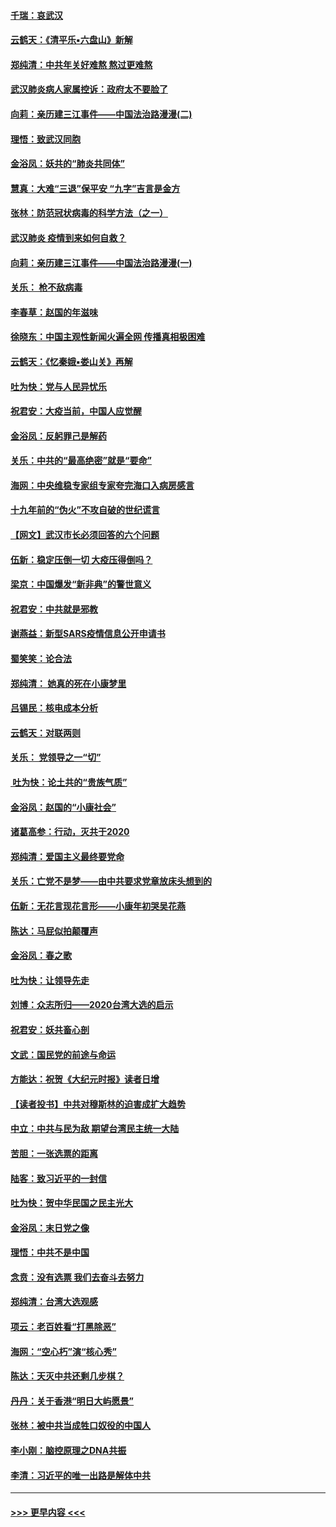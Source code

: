 #### [千瑞：哀武汉](../pages/nsc993/n11833647.md?t=01311533) 
#### [云鹤天：《清平乐▪六盘山》新解](../pages/nsc993/n11833611.md?t=01311533) 
#### [郑纯清：中共年关好难熬 熬过更难熬](../pages/nsc993/n11833489.md?t=01311533) 
#### [武汉肺炎病人家属控诉：政府太不要脸了](../pages/nsc993/n11833205.md?t=01311533) 
#### [向莉：亲历建三江事件——中国法治路漫漫(二)](../pages/nsc993/n11829102.md?t=01311533) 
#### [理悟：致武汉同胞](../pages/nsc993/n11831522.md?t=01311533) 
#### [金浴凤：妖共的“肺炎共同体”](../pages/nsc993/n11829448.md?t=01311533) 
#### [慧真：大难“三退”保平安 “九字”吉言是金方](../pages/nsc993/n11829501.md?t=01311533) 
#### [张林：防范冠状病毒的科学方法（之一）](../pages/nsc993/n11828618.md?t=01311533) 
#### [武汉肺炎 疫情到来如何自救？](../pages/nsc993/n11827632.md?t=01311533) 
#### [向莉：亲历建三江事件——中国法治路漫漫(一)](../pages/nsc993/n11827190.md?t=01311533) 
#### [关乐： 枪不敌病毒](../pages/nsc993/n11826746.md?t=01311533) 
#### [李春草：赵国的年滋味](../pages/nsc993/n11826321.md?t=01311533) 
#### [徐晓东：中国主观性新闻火遍全网 传播真相极困难](../pages/nsc993/n11826508.md?t=01311533) 
#### [云鹤天：《忆秦娥▪娄山关》再解](../pages/nsc993/n11824682.md?t=01311533) 
#### [吐为快：党与人民异忧乐](../pages/nsc993/n11824660.md?t=01311533) 
#### [祝君安：大疫当前，中国人应觉醒](../pages/nsc993/n11821946.md?t=01311533) 
#### [金浴凤：反躬罪己是解药](../pages/nsc993/n11820280.md?t=01311533) 
#### [关乐：中共的“最高绝密”就是“要命”](../pages/nsc993/n11816946.md?t=01311533) 
#### [海网：中央维稳专家组专家夸完海口入病房感言](../pages/nsc993/n11815138.md?t=01311533) 
#### [十九年前的“伪火”不攻自破的世纪谎言](../pages/nsc993/n11813238.md?t=01311533) 
#### [【网文】武汉市长必须回答的六个问题](../pages/nsc993/n11813848.md?t=01311533) 
#### [伍新：稳定压倒一切 大疫压得倒吗？](../pages/nsc993/n11812634.md?t=01311533) 
#### [梁京：中国爆发“新非典”的警世意义](../pages/nsc993/n11812554.md?t=01311533) 
#### [祝君安：中共就是邪教](../pages/nsc993/n11812431.md?t=01311533) 
#### [谢燕益：新型SARS疫情信息公开申请书](../pages/nsc993/n11808840.md?t=01311533) 
#### [蜀笑笑：论合法](../pages/nsc993/n11808064.md?t=01311533) 
#### [郑纯清： 她真的死在小康梦里](../pages/nsc993/n11806623.md?t=01311533) 
#### [吕锡民：核电成本分析](../pages/nsc993/n11806284.md?t=01311533) 
#### [云鹤天：对联两则](../pages/nsc993/n11805957.md?t=01311533) 
#### [关乐： 党领导之一“切”](../pages/nsc993/n11804505.md?t=01311533) 
#### [ 吐为快：论土共的“贵族气质”](../pages/nsc993/n11804490.md?t=01311533) 
#### [金浴凤：赵国的“小康社会”](../pages/nsc993/n11804452.md?t=01311533) 
#### [诸葛高参：行动，灭共于2020](../pages/nsc993/n11804120.md?t=01311533) 
#### [郑纯清：爱国主义最终要党命](../pages/nsc993/n11802197.md?t=01311533) 
#### [关乐：亡党不是梦——由中共要求党章放床头想到的](../pages/nsc993/n11802156.md?t=01311533) 
#### [伍新：无花言现花言形——小康年初哭吴花燕](../pages/nsc993/n11800044.md?t=01311533) 
#### [陈达：马屁似拍颠覆声](../pages/nsc993/n11800010.md?t=01311533) 
#### [金浴凤：春之歌](../pages/nsc993/n11797687.md?t=01311533) 
#### [吐为快：让领导先走](../pages/nsc993/n11797512.md?t=01311533) 
#### [刘博：众志所归——2020台湾大选的启示](../pages/nsc993/n11796878.md?t=01311533) 
#### [祝君安：妖共畜心剖](../pages/nsc993/n11794273.md?t=01311533) 
#### [文武：国民党的前途与命运](../pages/nsc993/n11794198.md?t=01311533) 
#### [方能达：祝贺《大纪元时报》读者日增](../pages/nsc993/n11793807.md?t=01311533) 
#### [【读者投书】中共对穆斯林的迫害成扩大趋势](../pages/nsc993/n11791371.md?t=01311533) 
#### [中立：中共与民为敌 期望台湾民主统一大陆](../pages/nsc993/n11790392.md?t=01311533) 
#### [苦胆：一张选票的距离](../pages/nsc993/n11788914.md?t=01311533) 
#### [陆客：致习近平的一封信](../pages/nsc993/n11788867.md?t=01311533) 
#### [吐为快：贺中华民国之民主光大](../pages/nsc993/n11788618.md?t=01311533) 
#### [金浴凤：末日党之像](../pages/nsc993/n11787475.md?t=01311533) 
#### [理悟：中共不是中国](../pages/nsc993/n11787463.md?t=01311533) 
#### [念贲：没有选票  我们去奋斗去努力](../pages/nsc993/n11787398.md?t=01311533) 
#### [郑纯清：台湾大选观感](../pages/nsc993/n11786210.md?t=01311533) 
#### [项云：老百姓看“打黑除恶”](../pages/nsc993/n11785398.md?t=01311533) 
#### [海网：“空心朽”演“核心秀”](../pages/nsc993/n11783874.md?t=01311533) 
#### [陈达：天灭中共还剩几步棋？](../pages/nsc993/n11783719.md?t=01311533) 
#### [丹丹：关于香港“明日大屿愿景”](../pages/nsc993/n11783273.md?t=01311533) 
#### [张林：被中共当成牲口奴役的中国人](../pages/nsc993/n11782397.md?t=01311533) 
#### [李小刚：脑控原理之DNA共振](../pages/nsc993/n11780962.md?t=01311533) 
#### [李清：习近平的唯一出路是解体中共](../pages/nsc993/n11780866.md?t=01311533) 

----
#### [ >>> 更早内容 <<< ](../indexes/nsc993-earlier.md)
